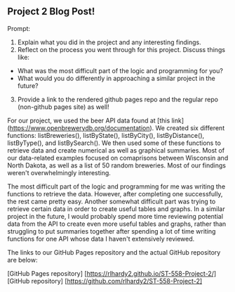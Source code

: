 ## Project 2 Blog Post!

Prompt:

1. Explain what you did in the project and any interesting findings.
2. Reflect on the process you went through for this project. Discuss things like: 
  + What was the most difficult part of the logic and programming for you?
  + What would you do differently in approaching a similar project in the future?
3. Provide a link to the rendered github pages repo and the regular repo (non-github pages site) as well!

For our project, we used the beer API data found at [this link] (https://www.openbrewerydb.org/documentation). We created six different functions: listBreweries(), listByState(), listByCity(), listByDistance(), listByType(), and listBySearch(). We then used some of these functions to retrieve data and create numerical as well as graphical summaries. Most of our data-related examples focused on comaprisons between Wisconsin and North Dakota, as well as a list of 50 random breweries. Most of our findings weren't overwhelmingly interesting. 

The most difficult part of the logic and programming for me was writing the functions to retrieve the data. However, after completing one successfully, the rest came pretty easy. Another somewhat difficult part was trying to retrieve certain data in order to create useful tables and graphs. In a similar project in the future, I would probably spend more time reviewing potential data from the API to create even more useful tables and graphs, rather than struggling to put summaries together after spending a lot of time writing functions for one API whose data I haven't extensively reviewed.

The links to our GitHub Pages repository and the actual GitHub repository are below:

[GitHub Pages repository] [https://rlhardy2.github.io/ST-558-Project-2/]
[GitHub repository] [https://github.com/rlhardy2/ST-558-Project-2]
